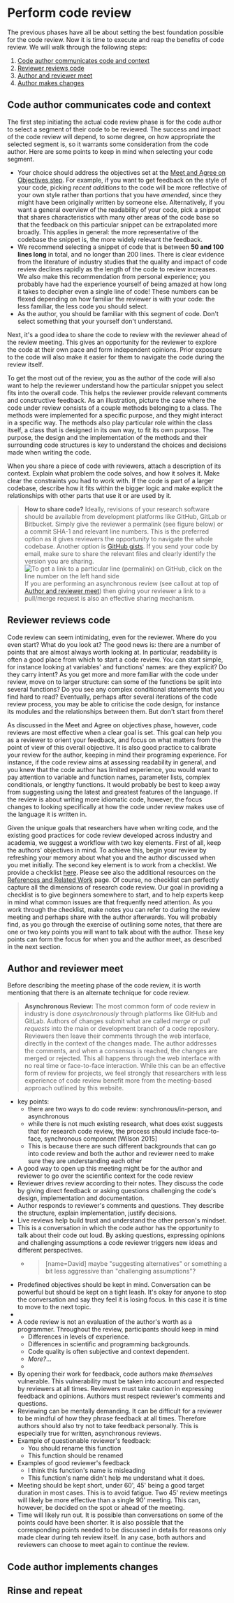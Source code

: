 # Perform code review

The previous phases have all be about setting the best foundation possible for
the code review. Now it is time to execute and reap the benefits of code review.
We will walk through the following steps:

1. [Code author communicates code and context](#code-author-communicates-code-and-context)
1. [Reviewer reviews code](#reviewer-reviews-code)
1. [Author and reviewer meet](#author-and-reviewer-meet)
1. [Author makes changes](#code-author-implements-changes)

## Code author communicates code and context

The first step initiating the actual code review phase is for the code author to
select a segment of their code to be reviewed. The success and impact of the code
review will depend, to some degree, on how appropriate the selected segment is,
so it warrants some consideration from the code author. Here are some points to
keep in mind when selecting your code segment.

- Your choice should address the objectives set at the [Meet and Agree on
  Objectives step](../meet_and_agree_on_objectives). For example, if you want to
  get feedback on the style of your code, picking _recent additions_ to the code
  will be more reflective of your own style rather than portions that you have
  _amended_, since they might have been originally written by someone else.
  Alternatively, if you want a general overview of the readability of your code,
  pick a snippet that shares characteristics with many other areas of the code
  base so that the feedback on this particular snippet can be extrapolated more
  broadly. This applies in general: the more representative of the codebase the
  snippet is, the more widely relevant the feedback.
- We recommend selecting a snippet of code that is between **50 and 100 lines long**
  in total, and no longer than 200 lines. There is clear evidence from the
  literature of industry studies that the quality and impact of code review
  declines rapidly as the length of the code to review increases. We also make
  this recommendation from personal experience; you probably have had the
  experience yourself of being amazed at how long it takes to decipher even a
  single line of code! These numbers can be flexed depending on how familiar the
  reviewer is with your code: the less familiar, the less code you should
  select.
- As the author, you should be familiar with this segment of code. Don't select
  something that your yourself don't understand.

Next, it's a good idea to share the code to review with the reviewer ahead
of the review meeting. This gives an opportunity for the reviewer to
explore the code at their own pace and form independent
opinions. Prior exposure to the code will also make it easier for
them to navigate the code during the review itself.

To get the most out of the review, you as the author of the code
will also want to help the reviewer understand
how the particular snippet you select fits into the overall code.
This helps the reviewer provide relevant comments
and constructive feedback.
As an illustration, picture the case where the code under review consists of
a couple methods belonging to a class. The methods were implemented for a
specific purpose, and they might interact in a specific way.
The methods also play particular role within the class
itself, a class that is designed in its own way, to fit its own purpose.
The purpose, the design and the implementation of the methods and their
surrounding code structures is key to understand the choices and
decisions made when writing the code.

When you share a piece of code with reviewers, attach a
description of its context. Explain what problem the code solves,
and how it solves it. Make clear the constraints you had to work with.
If the code is part of a larger codebase, describe how it fits within
the bigger logic and make explicit the relationships with other parts that
use it or are used by it.

> **How to share code?**
> Ideally, revisions of your research software should be available from
> development platforms like GitHub, GitLab or Bitbucket. Simply give
> the reviewer a permalink (see figure below) or a commit SHA-1 and
> relevant line numbers. This is the preferred option as it gives
> reviewers the opportunity to navigate the whole codebase. Another
> option is [GitHub gists](https://gist.github.com/). If you send
> your code by email, make sure to share the relevant files and clearly
> identify the version you are sharing.
> ![To get a link to a particular line (permalink) on GitHub, click on the line number on the left hand side](/dev-review/images/github_permalink.png "To get a link to a particular line (permalink) on GitHub, click on the line number on the left hand side. Most development platforms can generate links to a particular line, for a particular revision.")
> If you are performing an asynchronous review (see callout at top of [Author
> and reviewer meet](#author-and-reviewer-meet)) then giving your reviewer a
> link to a pull/merge request is also an effective sharing mechanism.

## Reviewer reviews code

Code review can seem intimidating, even for the reviewer. 
Where do you even start? What do you look at? 
The good news is: there are a number of points that are almost always worth looking at. 
In particular, readability is often a good place from which to start a code review. 
You can start simple, for instance looking at variables' and functions' names: are they explicit? 
Do they carry intent? As you get more and more familiar with the code under review, 
move on to larger structure: can some of the functions be split into several functions? 
Do you see any complex conditional statements that you find hard to read? 
Eventually, perhaps after several iterations of the code review process, 
you may be able to criticise the code design, 
for instance its modules and the relationships between them. But don't start from there!

As discussed in the Meet and Agree on objectives phase, however, 
code reviews are most effective when a clear goal is set. 
This goal can help you as a reviewer to orient your feedback, 
and focus on what matters from the point of view of this overall objective. 
It is also good practice to calibrate your review for the author, 
keeping in mind their programing experience. 
For instance, if the code review aims at assessing readability in general, 
and you knew that the code author has limited experience, 
you would want to pay attention to variable and function names, 
parameter lists, complex conditionals, or lengthy functions. 
It would probably be best to keep away from suggesting using the latest and greatest features of the language. 
If the review is about writing more idiomatic code, however, 
the focus changes to looking specifically at how the code under review 
makes use of the language it is written in.

Given the unique goals that researchers have when writing code, 
and the existing good practices for code review developed across industry and academia, 
we suggest a workflow with two key elements.
First of all, keep the authors' objectives in mind.
To achieve this, begin your review by refreshing your memory about what you and
the author discussed when you met initially.
The second key element is to work from a checklist.
We provide a checklist [here](../guidelines/points-to-check-for-reviewers.md).
Please see also the additional resources on the [References and Related Work](../refs-related.md) page.
Of course, no checklist can perfectly capture all the dimensions of research
code review.
Our goal in providing a checklist is to give beginners somewhere to start, and
to help experts keep in mind what common issues are that frequently need
attention.
As you work through the checklist, 
make notes you can refer to during the review meeting and perhaps share
with the author afterwards. 
You will probably find, as you go through the exercise of outlining some notes,
that there are one or two key points you will want to talk about with the
author.
These key points can form the focus for when you and the author meet, as
described in the next section.

## Author and reviewer meet

Before describing the meeting phase of the code review, it is worth mentioning
that there is an alternate technique for code review.

> **Asynchronous Review:** The most common form of code review in industry is
> done _asynchronously_ through platforms like GitHub and GitLab. Authors of
> changes submit what are called _merge_ or _pull requests_ into the main or
> development branch of a code repository. Reviewers then leave their comments
> through the web interface, directly in the context of the changes made.
> The author addresses the comments, and when a consensus is reached, the changes
> are merged or rejected. This all happens through the web interface with no
> real time or face-to-face interaction. While this can be an effective form of
> review for projects, we feel strongly that researchers with less experience of code
> review benefit more from the meeting-based approach outlined by this website.

- key points:
  -  there are two ways to do code review: synchronous/in-person, and asynchronous
  -  while there is not much existing research, what does exist suggests that for research code review, the process should include face-to-face, synchronous component [Wilson 2015]
  -  This is because there are such different backgrounds that can go into code review and both the author and reviewer need to make sure they are understanding each other
- A good way to open up this meeting might be for the author and reviewer to go over the scientific context for the code review
- Reviewer drives review according to their notes. They discuss the code by giving direct feedback or asking questions challenging the code's design, implementation and documentation.
- Author responds to reviewer's comments and questions. They describe the structure, explain implementation, justify decisions.
- Live reviews help build trust and understand the other person's mindset.
- This is a conversation in which the code author has the opportunity to talk about their code out loud. By asking questions, expressing opinions and challenging assumptions a code reviewer triggers new ideas and different perspectives.
  - > [name=David] maybe "suggesting alternatives" or something a bit less aggressive than  "challenging assumptions"?
- Predefined objectives should be kept in mind. Conversation can be powerful but should be kept on a tight leash. It's okay for anyone to stop the conversation and say they feel it is losing focus. In this case it is time to move to the next topic.
-
- A code review is not an evaluation of the author's worth as a programmer. Throughout the review, participants should keep in mind
  -  Differences in levels of experience.
  -  Differences in scientific and programming backgrounds.
  -  Code quality is often subjective and context dependent.
  -  *More?*...
  -  
- By opening their work for feedback, code authors make *themselves* vulnerable. This vulnerability must be taken into account and respected by reviewers at all times. Reviewers must take caution in expressing feedback and opinions. Authors must respect reviewer's comments and questions.
- Reviewing can be mentally demanding. It can be difficult for a reviewer to be mindful of how they phrase feedback at all times. Therefore authors should also try not to take feedback personally. This is especially true for written, asynchronous reviews.
- Example of questionable reviewer's feedback:
  - You should rename this function
  - This function should be renamed
- Examples of good reviewer's feedback
  - I think this function's name is misleading
  - This function's name didn't help me understand what it does.
- Meeting should be kept short, under 60', 45' being a good target duration in most cases. This is to avoid fatigue. Two 45' review meetings will likely be more effective than a single 90' meeting. This can, however, be decided on the spot or ahead of the meeting.
- Time will likely run out. It is possible than conversations on some of the points could have been shorter. It is also possible that the corresponding points needed to be discussed in details for reasons only made clear during teh review itself. In any case, both authors and reviewers can choose to meet again to continue the review.

## Code author implements changes

## Rinse and repeat
